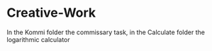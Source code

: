 # Creative-Work
In the Kommi folder the commissary task, in the Calculate folder the logarithmic calculator

